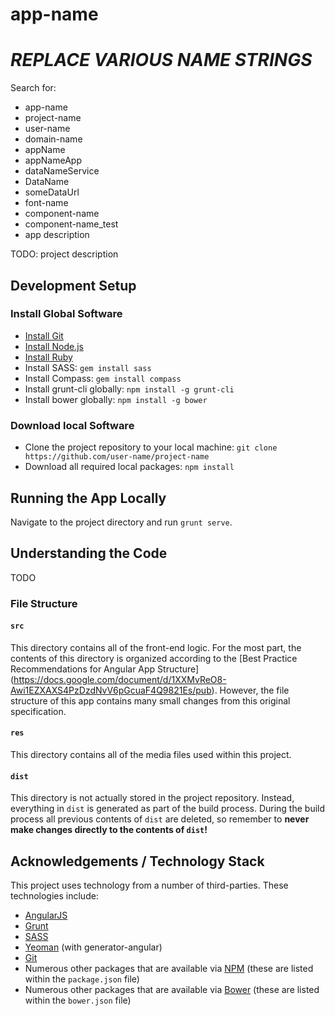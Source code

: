 # app-name

# _REPLACE VARIOUS NAME STRINGS_

Search for:

- app-name
- project-name
- user-name
- domain-name
- appName
- appNameApp
- dataNameService
- DataName
- someDataUrl
- font-name
- component-name
- component-name_test
- app description

TODO: project description

## Development Setup

### Install Global Software

- [Install Git](http://git-scm.com/)
- [Install Node.js](http://nodejs.org/)
- [Install Ruby](https://www.ruby-lang.org/en/)
- Install SASS: `gem install sass`
- Install Compass: `gem install compass`
- Install grunt-cli globally: `npm install -g grunt-cli`
- Install bower globally: `npm install -g bower`

### Download local Software

- Clone the project repository to your local machine: `git clone https://github.com/user-name/project-name`
- Download all required local packages: `npm install`

## Running the App Locally

Navigate to the project directory and run `grunt serve`.

## Understanding the Code

TODO

### File Structure

#### `src`

This directory contains all of the front-end logic. For the most part, the contents of this 
directory is organized according to the [Best Practice Recommendations for Angular App Structure]
(https://docs.google.com/document/d/1XXMvReO8-Awi1EZXAXS4PzDzdNvV6pGcuaF4Q9821Es/pub). However, 
the file structure of this app contains many small changes from this original specification.

#### `res`

This directory contains all of the media files used within this project.

#### `dist`

This directory is not actually stored in the project repository. Instead, everything in `dist` is 
generated as part of the build process. During the build process all previous contents of `dist` 
are deleted, so remember to **never make changes directly to the contents of `dist`!**

## Acknowledgements / Technology Stack

This project uses technology from a number of third-parties. These technologies include:

- [AngularJS](https://angularjs.org/)
- [Grunt](http://gruntjs.com/)
- [SASS](http://sass-lang.com/)
- [Yeoman](http://yeoman.io/) (with generator-angular)
- [Git](http://git-scm.com/)
- Numerous other packages that are available via [NPM](http://npmjs.org/) 
  (these are listed within the `package.json` file)
- Numerous other packages that are available via [Bower](http://bower.io/) 
  (these are listed within the `bower.json` file)
